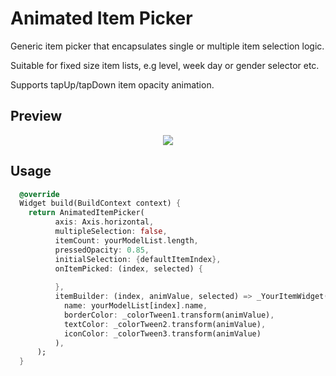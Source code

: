 

# Animated Item Picker

Generic item picker that encapsulates single or multiple item selection logic. 

Suitable for fixed size item lists, e.g level, week day or gender selector etc.

Supports tapUp/tapDown item opacity animation.

## Preview

<p align="center">
	<img src="https://user-images.githubusercontent.com/16679732/127896491-aa2369ff-d08a-45db-9594-9931bc9ed06e.gif" />
</p>

## Usage

```dart
  @override
  Widget build(BuildContext context) {
    return AnimatedItemPicker(
          axis: Axis.horizontal,
          multipleSelection: false,
          itemCount: yourModelList.length,
          pressedOpacity: 0.85,
          initialSelection: {defaultItemIndex},
          onItemPicked: (index, selected) {
         
          },
          itemBuilder: (index, animValue, selected) => _YourItemWidget(
            name: yourModelList[index].name,
            borderColor: _colorTween1.transform(animValue),
            textColor: _colorTween2.transform(animValue),
            iconColor: _colorTween3.transform(animValue)
          ),
      );
  }
```


